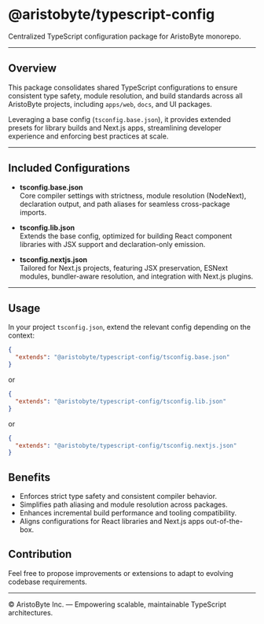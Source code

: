 # @aristobyte/typescript-config

Centralized TypeScript configuration package for AristoByte monorepo.

---

## Overview

This package consolidates shared TypeScript configurations to ensure consistent type safety, module resolution, and build standards across all AristoByte projects, including `apps/web`, `docs`, and UI packages.

Leveraging a base config (`tsconfig.base.json`), it provides extended presets for library builds and Next.js apps, streamlining developer experience and enforcing best practices at scale.

---

## Included Configurations

- **tsconfig.base.json**  
  Core compiler settings with strictness, module resolution (NodeNext), declaration output, and path aliases for seamless cross-package imports.

- **tsconfig.lib.json**  
  Extends the base config, optimized for building React component libraries with JSX support and declaration-only emission.

- **tsconfig.nextjs.json**  
  Tailored for Next.js projects, featuring JSX preservation, ESNext modules, bundler-aware resolution, and integration with Next.js plugins.

---

## Usage

In your project `tsconfig.json`, extend the relevant config depending on the context:

```json
{
  "extends": "@aristobyte/typescript-config/tsconfig.base.json"
}
```

or

```json
{
  "extends": "@aristobyte/typescript-config/tsconfig.lib.json"
}
```

or

```json
{
  "extends": "@aristobyte/typescript-config/tsconfig.nextjs.json"
}
```

## Benefits

- Enforces strict type safety and consistent compiler behavior.
- Simplifies path aliasing and module resolution across packages.
- Enhances incremental build performance and tooling compatibility.
- Aligns configurations for React libraries and Next.js apps out-of-the-box.

## Contribution

Feel free to propose improvements or extensions to adapt to evolving codebase requirements.

---

© AristoByte Inc. — Empowering scalable, maintainable TypeScript architectures.
